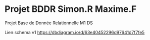 # Projet BDDR Simon.R Maxime.F
Projet Base de Donnée Relationnelle M1 DS

Lien schema v1
https://dbdiagram.io/d/63e40452296d97641d7f7fe5
